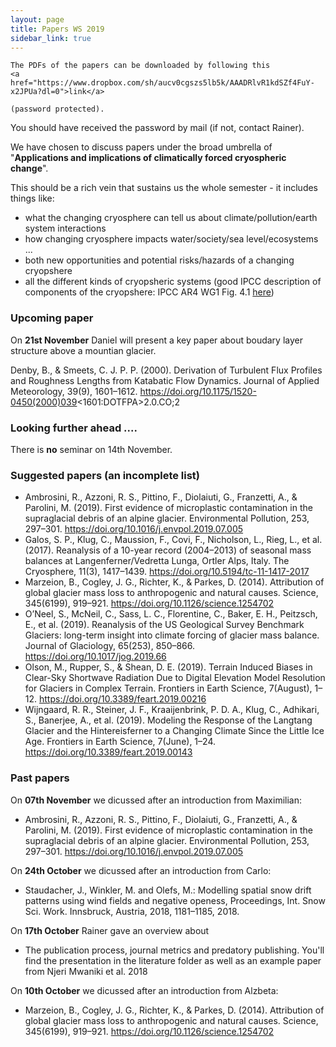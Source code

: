 ```yaml
---
layout: page
title: Papers WS 2019
sidebar_link: true
---
```


<p class="message">

    The PDFs of the papers can be downloaded by following this
    <a href="https://www.dropbox.com/sh/aucv0cgszs5lb5k/AAADRlvR1kdSZf4FuY-x2JPUa?dl=0">link</a>

    (password protected).

</p>

You should have received the password by mail (if not, contact Rainer).

We have chosen to discuss papers under the broad umbrella of "**Applications and implications of climatically forced cryospheric change**". 

This should be a rich vein that sustains us the whole semester - it includes things like:
- what the changing cryosphere can tell us about climate/pollution/earth system interactions
- how changing cryosphere impacts water/society/sea level/ecosystems ...
- both new opportunities and potential risks/hazards of a changing cryopshere
- all the different kinds of cryopsheric systems (good IPCC description of components of the cryopshere: IPCC AR4 WG1 Fig. 4.1 <a href="https://www.ipcc.ch/site/assets/uploads/2018/02/fig-4-01-1.jpg">here</a>)

### Upcoming paper

On **21st November** Daniel will present a key paper about boudary layer structure above a mountian glacier.

Denby, B., & Smeets, C. J. P. P. (2000). Derivation of Turbulent Flux Profiles and Roughness Lengths from Katabatic Flow Dynamics. Journal of Applied Meteorology, 39(9), 1601–1612. https://doi.org/10.1175/1520-0450(2000)039<1601:DOTFPA>2.0.CO;2

### Looking further ahead ....

There is **no** seminar on 14th November.

### Suggested papers (an incomplete list)

- Ambrosini, R., Azzoni, R. S., Pittino, F., Diolaiuti, G., Franzetti, A., & Parolini, M. (2019). First evidence of microplastic contamination in the supraglacial debris of an alpine glacier. Environmental Pollution, 253, 297–301. https://doi.org/10.1016/j.envpol.2019.07.005
- Galos, S. P., Klug, C., Maussion, F., Covi, F., Nicholson, L., Rieg, L., et al. (2017). Reanalysis of a 10-year record (2004–2013) of seasonal mass balances at Langenferner/Vedretta Lunga, Ortler Alps, Italy. The Cryosphere, 11(3), 1417–1439. https://doi.org/10.5194/tc-11-1417-2017
- Marzeion, B., Cogley, J. G., Richter, K., & Parkes, D. (2014). Attribution of global glacier mass loss to anthropogenic and natural causes. Science, 345(6199), 919–921. https://doi.org/10.1126/science.1254702
- O’Neel, S., McNeil, C., Sass, L. C., Florentine, C., Baker, E. H., Peitzsch, E., et al. (2019). Reanalysis of the US Geological Survey Benchmark Glaciers: long-term insight into climate forcing of glacier mass balance. Journal of Glaciology, 65(253), 850–866. https://doi.org/10.1017/jog.2019.66
- Olson, M., Rupper, S., & Shean, D. E. (2019). Terrain Induced Biases in Clear-Sky Shortwave Radiation Due to Digital Elevation Model Resolution for Glaciers in Complex Terrain. Frontiers in Earth Science, 7(August), 1–12. https://doi.org/10.3389/feart.2019.00216
- Wijngaard, R. R., Steiner, J. F., Kraaijenbrink, P. D. A., Klug, C., Adhikari, S., Banerjee, A., et al. (2019). Modeling the Response of the Langtang Glacier and the Hintereisferner to a Changing Climate Since the Little Ice Age. Frontiers in Earth Science, 7(June), 1–24. https://doi.org/10.3389/feart.2019.00143


### Past papers

On **07th November** we dicussed after an introduction from Maximilian:

- Ambrosini, R., Azzoni, R. S., Pittino, F., Diolaiuti, G., Franzetti, A., & Parolini, M. (2019). First evidence of microplastic contamination in the supraglacial debris of an alpine glacier. Environmental Pollution, 253, 297–301. https://doi.org/10.1016/j.envpol.2019.07.005

On **24th October** we dicussed after an introduction from Carlo:

- Staudacher, J., Winkler, M. and Olefs, M.: Modelling spatial snow drift patterns using wind fields and negative openess, Proceedings, Int. Snow Sci. Work. Innsbruck, Austria, 2018, 1181–1185, 2018.

On **17th October** Rainer gave an overview about 

- The publication process, journal metrics and predatory publishing. You'll find the presentation in the literature folder as well as an example paper from Njeri Mwaniki et al. 2018

On **10th October** we dicussed after an introduction from Alzbeta:

- Marzeion, B., Cogley, J. G., Richter, K., & Parkes, D. (2014). Attribution of global glacier mass loss to anthropogenic and natural causes. Science, 345(6199), 919–921. https://doi.org/10.1126/science.1254702
